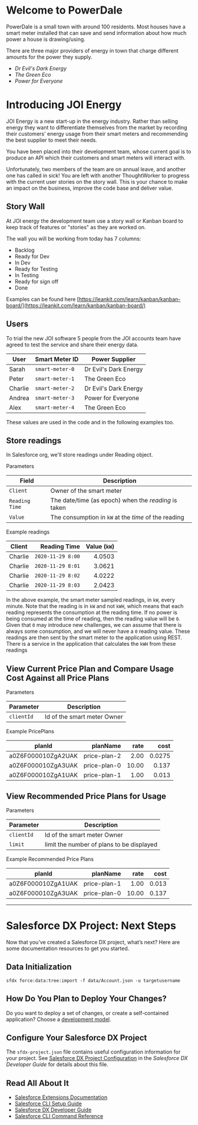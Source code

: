 # Welcome to PowerDale

PowerDale is a small town with around 100 residents. Most houses have a smart meter installed that can save and send
information about how much power a house is drawing/using.

There are three major providers of energy in town that charge different amounts for the power they supply.

- _Dr Evil's Dark Energy_
- _The Green Eco_
- _Power for Everyone_

# Introducing JOI Energy

JOI Energy is a new start-up in the energy industry. Rather than selling energy they want to differentiate themselves
from the market by recording their customers' energy usage from their smart meters and recommending the best supplier to
meet their needs.

You have been placed into their development team, whose current goal is to produce an API which their customers and
smart meters will interact with.

Unfortunately, two members of the team are on annual leave, and another one has called in sick! You are left with
another ThoughtWorker to progress with the current user stories on the story wall. This is your chance to make an impact
on the business, improve the code base and deliver value.

## Story Wall

At JOI energy the development team use a story wall or Kanban board to keep track of features or "stories" as they are
worked on.

The wall you will be working from today has 7 columns:

- Backlog
- Ready for Dev
- In Dev
- Ready for Testing
- In Testing
- Ready for sign off
- Done

Examples can be found
here [https://leankit.com/learn/kanban/kanban-board/](https://leankit.com/learn/kanban/kanban-board/)

## Users

To trial the new JOI software 5 people from the JOI accounts team have agreed to test the service and share their energy
data.

| User    | Smart Meter ID  | Power Supplier        |
| ------- | --------------- | --------------------- |
| Sarah   | `smart-meter-0` | Dr Evil's Dark Energy |
| Peter   | `smart-meter-1` | The Green Eco         |
| Charlie | `smart-meter-2` | Dr Evil's Dark Energy |
| Andrea  | `smart-meter-3` | Power for Everyone    |
| Alex    | `smart-meter-4` | The Green Eco         |

These values are used in the code and in the following examples too.

## Store readings

In Salesforce org, we'll store readings under Reading object.

Parameters

| Field          | Description                                          |
| -------------- | ---------------------------------------------------- |
| `Client`       | Owner of the smart meter                             |
| `Reading Time` | The date/time (as epoch) when the _reading_ is taken |
| `Value`        | The consumption in `kW` at the _time_ of the reading |


Example readings

| Client         |  Reading Time       |  Value (`kW`)  |
| -------------- |  --------------:    | -------------: |
| Charlie        |  `2020-11-29 8:00`  |  4.0503        |
| Charlie        |  `2020-11-29 8:01`  |  3.0621        |
| Charlie        |  `2020-11-29 8:02`  |  4.0222        |
| Charlie        |  `2020-11-29 8:03`  |  2.0423        |


In the above example, the smart meter sampled readings, in `kW`, every minute. Note that the reading is in `kW` and
not `kWH`, which means that each reading represents the consumption at the reading time. If no power is being consumed
at the time of reading, then the reading value will be `0`. Given that `0` may introduce new challenges, we can assume
that there is always some consumption, and we will never have a `0` reading value. These readings are then sent by the
smart meter to the application using REST. There is a service in the application that calculates the `kWH` from these
readings


## View Current Price Plan and Compare Usage Cost Against all Price Plans

Parameters

| Parameter      | Description                                          |
| -------------- | ---------------------------------------------------- |
| `clientId `    | Id of the smart meter Owner                          |



Example PricePlans

| planId             | planName        |  rate         |  cost      |
| -----------------  | --------------: | -----------:  |  ------:   | 
| a0Z6F000010ZgA2UAK | price-plan-2    |  2.00         |  0.0275    |
| a0Z6F000010ZgA3UAK | price-plan-0    |  10.00        |  0.137     |
| a0Z6F000010ZgA1UAK | price-plan-1    |  1.00         |  0.013     |


## View Recommended Price Plans for Usage


Parameters

| Parameter      | Description                                          |
| -------------- | ---------------------------------------------------- |
| `clientId`     | Id of the smart meter Owner                          |
| `limit`        | limit the number of plans to be displayed            |


Example Recommended Price Plans

| planId             | planName        |  rate         |  cost      |
| -----------------  | --------------: | -----------:  |  ------:   | 
| a0Z6F000010ZgA1UAK | price-plan-1    |  1.00         |  0.013     |
| a0Z6F000010ZgA3UAK | price-plan-0    |  10.00        |  0.137     |





********************************************

# Salesforce DX Project: Next Steps

Now that you’ve created a Salesforce DX project, what’s next? Here are some documentation resources to get you started.

## Data Initialization
  ```
  sfdx force:data:tree:import -f data/Account.json -u targetusername
  ```

## How Do You Plan to Deploy Your Changes?

Do you want to deploy a set of changes, or create a self-contained application? Choose a [development model](https://developer.salesforce.com/tools/vscode/en/user-guide/development-models).

## Configure Your Salesforce DX Project

The `sfdx-project.json` file contains useful configuration information for your project. See [Salesforce DX Project Configuration](https://developer.salesforce.com/docs/atlas.en-us.sfdx_dev.meta/sfdx_dev/sfdx_dev_ws_config.htm) in the _Salesforce DX Developer Guide_ for details about this file.

## Read All About It

- [Salesforce Extensions Documentation](https://developer.salesforce.com/tools/vscode/)
- [Salesforce CLI Setup Guide](https://developer.salesforce.com/docs/atlas.en-us.sfdx_setup.meta/sfdx_setup/sfdx_setup_intro.htm)
- [Salesforce DX Developer Guide](https://developer.salesforce.com/docs/atlas.en-us.sfdx_dev.meta/sfdx_dev/sfdx_dev_intro.htm)
- [Salesforce CLI Command Reference](https://developer.salesforce.com/docs/atlas.en-us.sfdx_cli_reference.meta/sfdx_cli_reference/cli_reference.htm)

